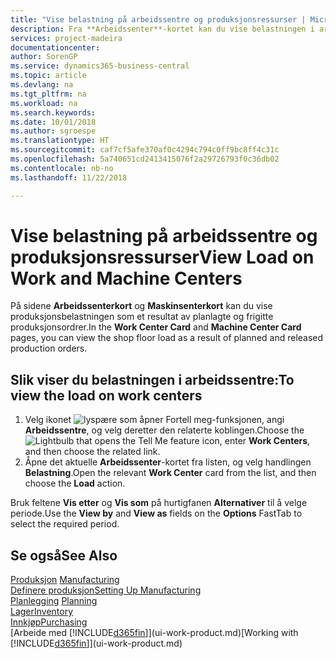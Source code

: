```yaml
---
title: "Vise belastning på arbeidssentre og produksjonsressurser | Microsoft-dokumentasjon"
description: Fra **Arbeidssenter**-kortet kan du vise belastningen i arbeidssentrene som et resultat av frigitte produksjonsordrer.
services: project-madeira
documentationcenter: 
author: SorenGP
ms.service: dynamics365-business-central
ms.topic: article
ms.devlang: na
ms.tgt_pltfrm: na
ms.workload: na
ms.search.keywords: 
ms.date: 10/01/2018
ms.author: sgroespe
ms.translationtype: HT
ms.sourcegitcommit: caf7cf5afe370af0c4294c794c0ff9bc8ff4c31c
ms.openlocfilehash: 5a740651cd2413415076f2a29726793f0c36db02
ms.contentlocale: nb-no
ms.lasthandoff: 11/22/2018

---
```

# <a name="view-load-on-work-and-machine-centers"></a><span data-ttu-id="a7087-103">Vise belastning på arbeidssentre og produksjonsressurser</span><span class="sxs-lookup"><span data-stu-id="a7087-103">View Load on Work and Machine Centers</span></span>
<span data-ttu-id="a7087-104">På sidene **Arbeidssenterkort** og **Maskinsenterkort** kan du vise produksjonsbelastningen som et resultat av planlagte og frigitte produksjonsordrer.</span><span class="sxs-lookup"><span data-stu-id="a7087-104">In the **Work Center Card** and **Machine Center Card** pages, you can view the shop floor load as a result of planned and released production orders.</span></span>    

## <a name="to-view-the-load-on-work-centers"></a><span data-ttu-id="a7087-105">Slik viser du belastningen i arbeidssentre:</span><span class="sxs-lookup"><span data-stu-id="a7087-105">To view the load on work centers</span></span>  
1.  <span data-ttu-id="a7087-106">Velg ikonet ![lyspære som åpner Fortell meg-funksjonen](media/ui-search/search_small.png "Fortell hva du vil gjøre"), angi **Arbeidssentre**, og velg deretter den relaterte koblingen.</span><span class="sxs-lookup"><span data-stu-id="a7087-106">Choose the ![Lightbulb that opens the Tell Me feature](media/ui-search/search_small.png "Tell me what you want to do") icon, enter **Work Centers**, and then choose the related link.</span></span>  
2.  <span data-ttu-id="a7087-107">Åpne det aktuelle **Arbeidssenter**-kortet fra listen, og velg handlingen **Belastning**.</span><span class="sxs-lookup"><span data-stu-id="a7087-107">Open the relevant **Work Center** card from the list, and then choose the **Load** action.</span></span>  

<span data-ttu-id="a7087-108">Bruk feltene **Vis etter** og **Vis som** på hurtigfanen **Alternativer** til å velge periode.</span><span class="sxs-lookup"><span data-stu-id="a7087-108">Use the **View by** and **View as** fields on the **Options** FastTab to select the required period.</span></span>  

## <a name="see-also"></a><span data-ttu-id="a7087-109">Se også</span><span class="sxs-lookup"><span data-stu-id="a7087-109">See Also</span></span>  
<span data-ttu-id="a7087-110">[Produksjon](production-manage-manufacturing.md)  </span><span class="sxs-lookup"><span data-stu-id="a7087-110">[Manufacturing](production-manage-manufacturing.md)  </span></span>  
[<span data-ttu-id="a7087-111">Definere produksjon</span><span class="sxs-lookup"><span data-stu-id="a7087-111">Setting Up Manufacturing</span></span>](production-configure-production-processes.md)  
<span data-ttu-id="a7087-112">[Planlegging](production-planning.md)    </span><span class="sxs-lookup"><span data-stu-id="a7087-112">[Planning](production-planning.md)    </span></span>  
[<span data-ttu-id="a7087-113">Lager</span><span class="sxs-lookup"><span data-stu-id="a7087-113">Inventory</span></span>](inventory-manage-inventory.md)  
[<span data-ttu-id="a7087-114">Innkjøp</span><span class="sxs-lookup"><span data-stu-id="a7087-114">Purchasing</span></span>](purchasing-manage-purchasing.md)  
<span data-ttu-id="a7087-115">[Arbeide med [!INCLUDE[d365fin](includes/d365fin_md.md)]](ui-work-product.md)</span><span class="sxs-lookup"><span data-stu-id="a7087-115">[Working with [!INCLUDE[d365fin](includes/d365fin_md.md)]](ui-work-product.md)</span></span>

